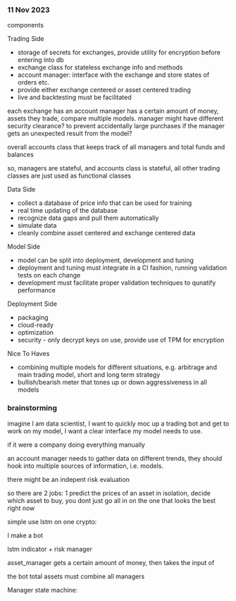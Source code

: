 ### 11 Nov 2023

components

Trading Side
- storage of secrets for exchanges, provide utility for encryption before entering into db
- exchange class for stateless exchange info and methods
- account manager: interface with the exchange and store states of orders etc.
- provide either exchange centered or asset centered trading
- live and backtesting must be facilitated

each exchange has an account manager has a certain amount of money, assets they trade, compare multiple models. manager might have different security clearance? to prevent accidentally large purchases if the manager gets an unexpected result from the model?

overall accounts class that keeps track of all managers and total funds and balances

so, managers are stateful, and accounts class is stateful, all other trading classes are just used as functional classes

Data Side
- collect a database of price info that can be used for training
- real time updating of the database
- recognize data gaps and pull them automatically
- simulate data
- cleanly combine asset centered and exchange centered data

Model Side
- model can be split into deployment, development and tuning
- deployment and tuning must integrate in a CI fashion, running validation tests on each change
- development must facilitate proper validation techniques to qunatify performance

Deployment Side
- packaging
- cloud-ready
- optimization
- security - only decrypt keys on use, provide use of TPM for encryption


Nice To Haves
- combining multiple models for different situations, e.g. arbitrage and main trading model, short and long term strategy
- bullish/bearish meter that tones up or down aggressiveness in all models


### brainstorming

imagine I am data scientist, I want to quickly moc up a trading bot and get to work on my model, I want a clear interface my model needs to use.


if it were a company doing everything manually

an account manager needs to gather data on different trends, they should hook into multiple sources of information, i.e. models. 

there might be an indepent risk evaluation

so there are 2 jobs: 1 predict the prices of an asset in isolation, decide which asset to buy, you dont just go all in on the one that looks the best right now


simple use lstm on one crypto:

I make a bot

lstm indicator + risk manager

asset_manager gets a certain amount of money, then takes the input of 

the bot total assets must combine all managers

Manager state machine:

